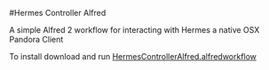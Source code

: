 #Hermes Controller Alfred

A simple Alfred 2 workflow for interacting with Hermes a native OSX Pandora Client

To install download and run 
[HermesControllerAlfred.alfredworkflow](https://github.com/cpitt/HermesControllerAlfred/raw/master/HermesControllerAlfred.alfredworkflow)
